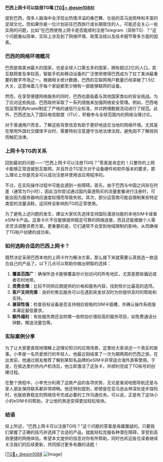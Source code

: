 **巴西上网卡可以註冊TG嗎 [[TG💪+ @esim1088](https://t.me/s/esim1088)]**

提到巴西，很多人脑海中会浮现出热情洋溢的桑巴舞、壮丽的亚马逊雨林和丰富的足球文化。但如果你是一位计划前往巴西旅行或长期居住的人，可能还会关心一些实用的问题，比如“在巴西使用上网卡是否能顺利注册Telegram（简称TG）？”这个问题看似简单，实际上涉及到了网络环境、政策法规以及技术细节等多方面的因素。

### 巴西的网络环境概况

巴西是南美洲最大的国家，也是全球人口第五多的国家，拥有超过2亿的人口。其互联网普及率较高，智能手机和移动设备的广泛使用使得巴西成为了拉丁美洲最重要的数字市场之一。根据相关统计数据，巴西的互联网用户数量已经突破了1.5亿大关，这意味着几乎每个家庭都至少拥有一部能够联网的设备。

然而，在享受便捷网络服务的同时，巴西也面临着与其他国家类似的安全挑战。为了应对这些挑战，巴西政府采取了一系列措施来加强网络安全管理。例如，巴西电信监管机构Anatel制定了严格的通信行业标准，并对跨境数据流动进行了规范。此外，巴西还加入了国际电信联盟（ITU），积极参与全球范围内的网络治理讨论。

对于普通用户而言，了解这些背景信息有助于更好地适应当地的网络环境。尤其是在使用外国社交媒体平台时，需要特别注意遵守当地法律法规，避免因不了解规则而触犯法律。

### 上网卡与TG的关系

回到最初的问题——“巴西上网卡可以注册TG吗？”答案是肯定的！只要你的上网卡能够正常连接到互联网，并且符合TG官方对于设备硬件和软件版本的要求，那么理论上你是完全可以成功注册并使用该应用程序的。

不过，在实际操作过程中可能会遇到一些障碍。首先，由于巴西与中国之间存在时差（通常为11小时），因此当你尝试通过国内渠道购买的流量套餐进行注册时，可能会因为服务器响应速度较慢而导致失败。其次，部分运营商可能会限制某些特定类型的流量消耗，这同样会影响到TG的正常使用。

为了避免上述问题的发生，建议大家优先选择支持国际漫游功能的本地SIM卡或者eSIM卡产品。这类卡片不仅能够提供稳定可靠的网络连接，而且还能根据个人需求灵活调整资费方案。更重要的是，它们通常不会受到地域限制的影响，从而确保了TG账户创建的成功率。

### 如何选购合适的巴西上网卡？

既然决定采用巴西本地的上网卡作为解决方案，那么接下来就需要认真挑选一款适合自己的产品了。以下几点可以帮助你做出明智的选择：

1. **覆盖范围广**：确保所选卡能够覆盖你计划访问的所有地区，尤其是那些偏远或者农村地带。
2. **资费合理**：比较不同供应商提供的价格和服务内容，找到性价比最高的选项。
3. **客户支持完善**：良好的售后服务可以在遇到突发状况时为你提供及时的帮助和支持。
4. **兼容性强**：检查目标设备是否支持相应规格的SIM卡插槽，并确认操作系统版本满足最低要求。
5. **额外福利**：有些服务商还会附赠一些附加价值较高的服务项目，如免费通话分钟数、赠送流量包等。

### 实际案例分享

为了让大家更直观地理解上述理论知识的应用场景，这里给大家讲述一个真实的故事。小李是一名热爱旅行的年轻人，他最近刚结束了一次为期两周的巴西之旅。在出发前，他通过朋友推荐了解到某知名品牌的eSIM卡非常适合海外游客使用。于是，在抵达里约热内卢机场后，他立即激活了这张卡，并顺利完成了TG账号的创建过程。

在整个旅程中，小李充分利用了这款产品的各项优势，无论是查阅地图导航还是与家人朋友保持联系都非常顺畅。他还特别提到，即使是在亚马逊丛林深处徒步探险时，也能依靠稳定的网络信号完成必要的工作沟通任务。可以说，正是有了这块小小的eSIM卡的帮助，才让他的旅途变得更加轻松愉快。

### 结语

综上所述，“巴西上网卡可以注册TG吗？”这个问题的答案是毋庸置疑的。只要我们掌握了正确的技巧并选择了合适的产品，就能轻松克服各种潜在障碍，享受到高效便捷的网络体验。希望本文提供的信息对你有所帮助，同时也欢迎各位读者继续关注我们的后续更新，共同探讨更多有趣的话题！

[[TG💪+ @esim1088](https://t.me/s/esim1088) ![Image](https://i.postimg.cc/4NQfJmqS/Snipaste-2025-05-13-00-14-12.png)]